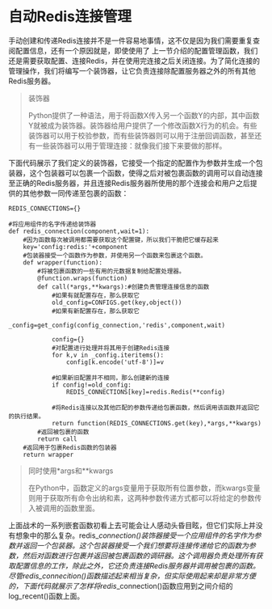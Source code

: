 # 自动Redis连接管理

手动创建和传递Redis连接并不是一件容易地事情，这不仅是因为我们需要重复查阅配置信息，还有一个原因就是，即使使用了 上一节介绍的配置管理函数，我们还是需要获取配置、连接Redis，并在使用完连接之后关闭连接。为了简化连接的管理操作，我们将编写一个装饰器，让它负责连接除配置服务器之外的所有其他Redis服务器。

> 装饰器
>
> Python提供了一种语法，用于将函数X传入另一个函数Y的内部，其中函数Y就被成为装饰器。装饰器给用户提供了一个修改函数X行为的机会。有些装饰器可以用于校验参数，而有些装饰器则可以用于注册回调函数，甚至还有一些装饰器可以用于管理连接：就像我们接下来要做的那样。

下面代码展示了我们定义的装饰器，它接受一个指定的配置作为参数并生成一个包装器，这个包装器可以包裹一个函数，使得之后对被包裹函数的调用可以自动连接至正确的Redis服务器，并且连接Redis服务器所使用的那个连接会和用户之后提供的其他参数一同传递至包裹的函数：

```
REDIS_CONNECTIONS={}

#将应用组件的名字传递给装饰器
def redis_connection(component,wait=1):
    #因为函数每次被调用都需要获取这个配置键，所以我们干脆把它缓存起来
    key='config:redis:'+component
    #包装器接受一个函数作为参数，并使用另一个函数来包裹这个函数。
    def wrapper(function):
        #将被包裹函数的一些有用的元数据复制给配置处理器。
        @function.wraps(function)
        def call(*args,**kwargs):#创建负责管理连接信息的函数
            #如果有就配置存在，那么获取它
            old_config=CONFIGS.get(key,object())
            #如果有新配置存在，那么获取它
            _config=get_config(config_connection,'redis',component,wait)

            config={}
            #对配置进行处理并将其用于创建Redis连接
            for k,v in _config.iteritems():
                config[k.encode('utf-8')]=v

            #如果新旧配置并不相同，那么创建新的连接
            if config!=old_config:
                REDIS_CONNECTIONS[key]=redis.Redis(**config)

            #将Redis连接以及其他匹配的参数传递给包裹函数，然后调用该函数并返回它的执行结果。
            return function(REDIS_CONNECTIONS.get(key),*args,**kwargs)
        #返回被包裹的函数
        return call
    #返回用于包裹Redis函数的包装器
    return wrapper
```

> 同时使用\*args和\*\*kwargs
>
> 在Python中，函数定义的args变量用于获取所有位置参数，而kwargs变量则用于获取所有命令出纳和素，这两种参数传递方式都可以将给定的参数传入被调用的函数里面。

上面战术的一系列嵌套函数初看上去可能会让人感动头昏目眩，但它们实际上并没有想象中的那么复杂。redis\__connection\(\)装饰器接受一个应用组件的名字作为参数并返回一个包装器。这个包装器接受一个我们想要将连接传递给它的函数为参数，然后对函数进行包裹并返回被包裹函数的调研器。这个调用器负责处理所有获取配置信息的工作，除此之外，它还负责连接Redis服务器并调用被包裹的函数。尽管redis\_connecition\(\)函数描述起来相当复杂，但实际使用起来却是非常方便的，下面代码就展示了怎样将redis_\_connection\(\)函数应用到之间介绍的log\_recent\(\)函数上面。

```

```



